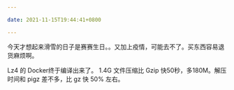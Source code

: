 ```yaml
---

date: 2021-11-15T19:44:41+0800

---
```


今天才想起来滑雪的日子是赛赛生日。。又加上疫情，可能去不了。买东西容易退货麻烦啊。

Lz4 的 Docker终于编译出来了。  1.4G 文件压缩比 Gzip 快50秒，多180M。解压时间和 pigz 差不多，比 gz 快 50% 左右。
